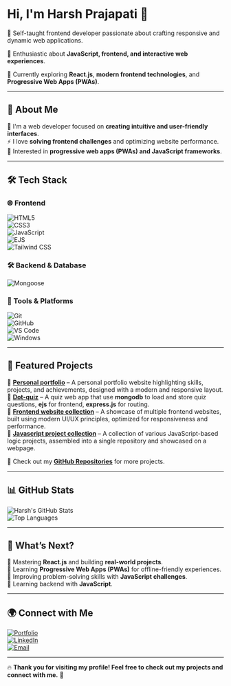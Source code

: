 # Hi, I'm Harsh Prajapati 👋

🔹 Self-taught frontend developer passionate about crafting responsive and dynamic web applications.

🔹 Enthusiastic about **JavaScript, frontend, and interactive web experiences**. 

🔹 Currently exploring **React.js**, **modern frontend technologies**, and **Progressive Web Apps (PWAs)**.  


---

## 🚀 About Me  
🎯 I'm a web developer focused on **creating intuitive and user-friendly interfaces**.  
⚡ I love **solving frontend challenges** and optimizing website performance.  
📌 Interested in **progressive web apps (PWAs) and JavaScript frameworks**.  

---

## 🛠️ Tech Stack

### 🌐 Frontend
![HTML5](https://img.shields.io/badge/HTML5-E34F26?style=for-the-badge&logo=html5&logoColor=white)  
![CSS3](https://img.shields.io/badge/CSS3-1572B6?style=for-the-badge&logo=css3&logoColor=white)  
![JavaScript](https://img.shields.io/badge/JavaScript-F7DF1E?style=for-the-badge&logo=javascript&logoColor=black)  
![EJS](https://img.shields.io/badge/EJS-8A2BE2?style=for-the-badge&logo=ejs&logoColor=white)  
![Tailwind CSS](https://img.shields.io/badge/TailwindCSS-38B2AC?style=for-the-badge&logo=tailwind-css&logoColor=white)  

### 🛠️ Backend & Database
![Mongoose](https://img.shields.io/badge/Mongoose-880000?style=for-the-badge&logo=mongoose&logoColor=white)  

### 🔧 Tools & Platforms
![Git](https://img.shields.io/badge/Git-F05032?style=for-the-badge&logo=git&logoColor=white)  
![GitHub](https://img.shields.io/badge/GitHub-181717?style=for-the-badge&logo=github&logoColor=white)  
![VS Code](https://img.shields.io/badge/VSCode-007ACC?style=for-the-badge&logo=visual-studio-code&logoColor=white)  
![Windows](https://img.shields.io/badge/Windows-0078D6?style=for-the-badge&logo=windows&logoColor=white)  



---

## 🚀 Featured Projects  
🔹 **[Personal portfolio](https://dothp-harshu.github.io/portfolio/)** – A personal portfolio website highlighting skills, projects, and achievements, designed with a modern and responsive layout.  
🔹 **[Dot-quiz](https://github.com/dotHP-harshu/dot-quiz/)** – A quiz web app that use **mongodb** to load and store quiz questions, **ejs** for frontend, **express.js** for routing.  
🔹 **[Frontend website collection](https://dothp-harshu.github.io/web_projects/docs/)** –  A showcase of multiple frontend websites, built using modern UI/UX principles, optimized for responsiveness and performance.  
🔹 **[Javascript project collection](https://dothp-harshu.github.io/js_portfolio.github.io/)** –  A collection of various JavaScript-based logic projects, assembled into a single repository and showcased on a webpage.

🔗 Check out my **[GitHub Repositories](https://github.com/dothp-harshu?tab=repositories)** for more projects.  

---

## 📊 GitHub Stats  
![Harsh's GitHub Stats](https://github-readme-stats.vercel.app/api?username=dothp-harshu&show_icons=true&theme=dark)  
![Top Languages](https://github-readme-stats.vercel.app/api/top-langs/?username=dothp-harshu&layout=compact&theme=dark)  

---

## 🎯 What’s Next?  
🔹 Mastering **React.js** and building **real-world projects**.  
🔹 Learning **Progressive Web Apps (PWAs)** for offline-friendly experiences.  
🔹 Improving problem-solving skills with **JavaScript challenges**.  
🔹 Learning backend with **JavaScript**.  

---

## 🌍 Connect with Me  
[![Portfolio](https://img.shields.io/badge/Portfolio-Visit-blue?style=for-the-badge)](https://dothp-harshu.github.io/portfolio/)  
[![LinkedIn](https://img.shields.io/badge/LinkedIn-Connect-blue?style=for-the-badge&logo=linkedin)](https://linkedin.com/in/dothp)  
[![Email](https://img.shields.io/badge/Email-Contact%20Me-red?style=for-the-badge&logo=gmail&logoColor=white)](mailto:harshprajapati3636@gmail.com)
 

---

🔥 **Thank you for visiting my profile! Feel free to check out my projects and connect with me.** 🚀
